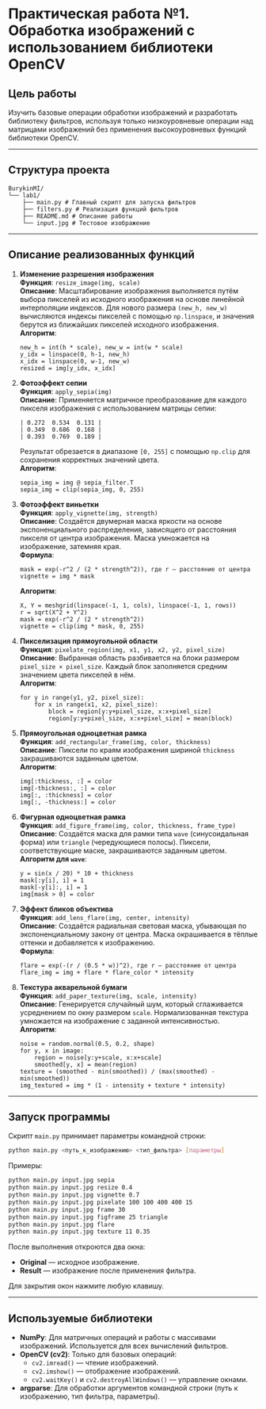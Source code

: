 # Практическая работа №1. Обработка изображений с использованием библиотеки OpenCV

## Цель работы
Изучить базовые операции обработки изображений и разработать библиотеку фильтров, используя только низкоуровневые операции над матрицами изображений без применения высокоуровневых функций библиотеки OpenCV.

---

## Структура проекта

```
BurykinMI/
└── lab1/
    ├── main.py # Главный скрипт для запуска фильтров
    ├── filters.py # Реализация функций фильтров
    ├── README.md # Описание работы
    └── input.jpg # Тестовое изображение
```
---

## Описание реализованных функций

1. **Изменение разрешения изображения**  
   **Функция**: `resize_image(img, scale)`  
   **Описание**: Масштабирование изображения выполняется путём выбора пикселей из исходного изображения на основе линейной интерполяции индексов. Для нового размера `(new_h, new_w)` вычисляются индексы пикселей с помощью `np.linspace`, и значения берутся из ближайших пикселей исходного изображения.  
   **Алгоритм**:
   ```
   new_h = int(h * scale), new_w = int(w * scale)
   y_idx = linspace(0, h-1, new_h)
   x_idx = linspace(0, w-1, new_w)
   resized = img[y_idx, x_idx]
   ```

2. **Фотоэффект сепии**  
   **Функция**: `apply_sepia(img)`  
   **Описание**: Применяется матричное преобразование для каждого пикселя изображения с использованием матрицы сепии:
   ```
   | 0.272  0.534  0.131 |
   | 0.349  0.686  0.168 |
   | 0.393  0.769  0.189 |
   ```
   Результат обрезается в диапазоне `[0, 255]` с помощью `np.clip` для сохранения корректных значений цвета.  
   **Алгоритм**:
   ```
   sepia_img = img @ sepia_filter.T
   sepia_img = clip(sepia_img, 0, 255)
   ```

3. **Фотоэффект виньетки**  
   **Функция**: `apply_vignette(img, strength)`  
   **Описание**: Создаётся двумерная маска яркости на основе экспоненциального распределения, зависящего от расстояния пикселя от центра изображения. Маска умножается на изображение, затемняя края.  
   **Формула**:
   ```
   mask = exp(-r^2 / (2 * strength^2)), где r — расстояние от центра
   vignette = img * mask
   ```
   **Алгоритм**:
   ```
   X, Y = meshgrid(linspace(-1, 1, cols), linspace(-1, 1, rows))
   r = sqrt(X^2 + Y^2)
   mask = exp(-r^2 / (2 * strength^2))
   vignette = clip(img * mask, 0, 255)
   ```

4. **Пикселизация прямоугольной области**  
   **Функция**: `pixelate_region(img, x1, y1, x2, y2, pixel_size)`  
   **Описание**: Выбранная область разбивается на блоки размером `pixel_size × pixel_size`. Каждый блок заполняется средним значением цвета пикселей в нём.  
   **Алгоритм**:
   ```
   for y in range(y1, y2, pixel_size):
       for x in range(x1, x2, pixel_size):
           block = region[y:y+pixel_size, x:x+pixel_size]
           region[y:y+pixel_size, x:x+pixel_size] = mean(block)
   ```

5. **Прямоугольная одноцветная рамка**  
   **Функция**: `add_rectangular_frame(img, color, thickness)`  
   **Описание**: Пиксели по краям изображения шириной `thickness` закрашиваются заданным цветом.  
   **Алгоритм**:
   ```
   img[:thickness, :] = color
   img[-thickness:, :] = color
   img[:, :thickness] = color
   img[:, -thickness:] = color
   ```

6. **Фигурная одноцветная рамка**  
   **Функция**: `add_figure_frame(img, color, thickness, frame_type)`  
   **Описание**: Создаётся маска для рамки типа `wave` (синусоидальная форма) или `triangle` (чередующиеся полосы). Пиксели, соответствующие маске, закрашиваются заданным цветом.  
   **Алгоритм для `wave`**:
   ```
   y = sin(x / 20) * 10 + thickness
   mask[:y[i], i] = 1
   mask[-y[i]:, i] = 1
   img[mask > 0] = color
   ```

7. **Эффект бликов объектива**  
   **Функция**: `add_lens_flare(img, center, intensity)`  
   **Описание**: Создаётся радиальная световая маска, убывающая по экспоненциальному закону от центра. Маска окрашивается в тёплые оттенки и добавляется к изображению.  
   **Формула**:
   ```
   flare = exp(-(r / (0.5 * w))^2), где r — расстояние от центра
   flare_img = img + flare * flare_color * intensity
   ```

8. **Текстура акварельной бумаги**  
   **Функция**: `add_paper_texture(img, scale, intensity)`  
   **Описание**: Генерируется случайный шум, который сглаживается усреднением по окну размером `scale`. Нормализованная текстура умножается на изображение с заданной интенсивностью.  
   **Алгоритм**:
   ```
   noise = random.normal(0.5, 0.2, shape)
   for y, x in image:
       region = noise[y:y+scale, x:x+scale]
       smoothed[y, x] = mean(region)
   texture = (smoothed - min(smoothed)) / (max(smoothed) - min(smoothed))
   img_textured = img * (1 - intensity + texture * intensity)
   ```

---


## Запуск программы

Скрипт `main.py` принимает параметры командной строки:
```bash
python main.py <путь_к_изображению> <тип_фильтра> [параметры]
```

Примеры:
```bash
python main.py input.jpg sepia
python main.py input.jpg resize 0.4
python main.py input.jpg vignette 0.7
python main.py input.jpg pixelate 100 100 400 400 15
python main.py input.jpg frame 30
python main.py input.jpg figframe 25 triangle
python main.py input.jpg flare
python main.py input.jpg texture 11 0.35
```

После выполнения откроются два окна:
- **Original** — исходное изображение.
- **Result** — изображение после применения фильтра.

Для закрытия окон нажмите любую клавишу.

---
## Используемые библиотеки

- **NumPy**: Для матричных операций и работы с массивами изображений. Используется для всех вычислений фильтров.  
- **OpenCV (cv2)**: Только для базовых операций:  
  - `cv2.imread()` — чтение изображений.  
  - `cv2.imshow()` — отображение изображений.  
  - `cv2.waitKey()` и `cv2.destroyAllWindows()` — управление окнами.  
- **argparse**: Для обработки аргументов командной строки (путь к изображению, тип фильтра, параметры).
